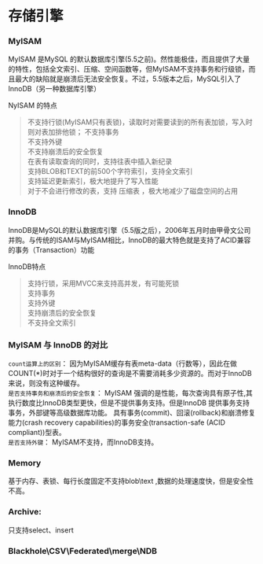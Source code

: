 # 存储引擎
### MyISAM
    
MyISAM 是MySQL 的默认数据库引擎(5.5之前)。然性能极佳，而且提供了大量的特性，包括全文索引、压缩、空间函数等，但MyISAM不支持事务和行级锁，而且最大的缺陷就是崩溃后无法安全恢复。不过，5.5版本之后，MySQL引入了InnoDB（另一种数据库引擎）

NyISAM 的特点
> 不支持行锁(MyISAM只有表锁)，读取时对需要读到的所有表加锁，写入时则对表加排他锁；
不支持事务        
不支持外键       
不支持崩溃后的安全恢复     
在表有读取查询的同时，支持往表中插入新纪录       
支持BLOB和TEXT的前500个字符索引，支持全文索引        
支持延迟更新索引，极大地提升了写入性能     
对于不会进行修改的表，支持 压缩表 ，极大地减少了磁盘空间的占用        

### InnoDB
InnoDB是MySQL的默认数据库引擎（5.5版之后），2006年五月时由甲骨文公司并购。与传统的ISAM与MyISAM相比，InnoDB的最大特色就是支持了ACID兼容的事务（Transaction）功能

InnoDB特点
>支持行锁，采用MVCC来支持高并发，有可能死锁    
支持事务    
支持外键    
支持崩溃后的安全恢复  
不支持全文索引     

### MyISAM 与 InnoDB 的对比

`count运算上的区别`： 因为MyISAM缓存有表meta-data（行数等），因此在做COUNT(*)时对于一个结构很好的查询是不需要消耗多少资源的。而对于InnoDB来说，则没有这种缓存。     
`是否支持事务和崩溃后的安全恢复`： MyISAM 强调的是性能，每次查询具有原子性,其执行数度比InnoDB类型更快，但是不提供事务支持。但是InnoDB 提供事务支持事务，外部键等高级数据库功能。 具有事务(commit)、回滚(rollback)和崩溃修复能力(crash recovery capabilities)的事务安全(transaction-safe (ACID compliant))型表。   
`是否支持外键`： MyISAM不支持，而InnoDB支持。      



### Memory
基于内存、表锁、每行长度固定不支持blob\text ,数据的处理速度快，但是安全性不高。
### Archive: 
只支持select、insert
### Blackhole\CSV\Federated\merge\NDB
